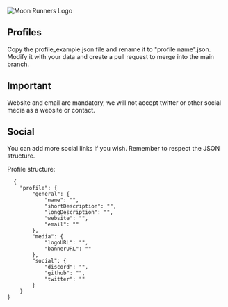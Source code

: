 ![Moon Runners Logo](https://moon-runners.net/media/logos/demo7.svg)

## Profiles
Copy the profile_example.json file and rename it to "profile name".json.
Modify it with your data and create a pull request to merge into the main branch.

## Important
Website and email are mandatory, we will not accept twitter or other social media as a website or contact.

## Social
You can add more social links if you wish. Remember to respect the JSON structure.

Profile structure:

```
  {
    "profile": {
        "general": {
            "name": "",
            "shortDescription": "",
            "longDescription": "",
            "website": "",
            "email": ""
        },
        "media": {
            "logoURL": "",
            "bannerURL": ""
        },
        "social": {
            "discord": "",
            "github": "",
            "twitter": ""
        }
    }
}
   ```



